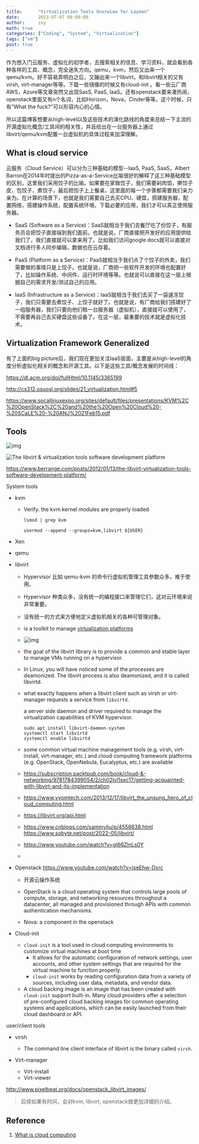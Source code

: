 ```yaml
---
title:      "Virtualization Tools Overwiew for Layman"
date:       2023-07-07 09:00:00
author:     zxy
math: true
categories: ["Coding", "System", "Virtualization"]
tags: ["vm"]
post: true
---
```


作为想入门云服务、虚拟化的初学者，去搜索相关的信息、学习资料，就会看到各种各样的工具、概念，完全迷失方向。qemu，kvm，然后又出来一个qemu/kvm。好不容易弄明白之后，又蹦出来一个libvirt，和libvirt相关的又有virsh, virt-manager等等。下载一些镜像的时候又有cloud-init 。看一些云厂商AWS，Azure等文章突然又出现SasS, PaaS, IaaS。还有openstack要来凑热闹，openstack里面又有n个名词，比如Horizon，Nova，Cinder等等。这个时候，只有“What the fuck?"可以形容内心的心情。

所以这篇博客想要从high-level以及这些技术的演化路线的角度来总结一下主流的开源虚拟化概念/工具间的相关性，并且给出在一台服务器上通过libvirt/qemu/kvm配置一台虚拟机的具体过程来加深理解。

## What is cloud service

云服务（Cloud Service）可以分为三种基础的模型--IaaS, PaaS, SaaS，Albert Barron在2014年时提出的Pizza-as-a-Service比喻很好的解释了这三种基础模型的区别，这里我们采用饺子的比喻。如果要在家做饺子，我们需要剁肉馅，擀饺子皮，包饺子，煮饺子，最后把饺子上上餐桌，这里面的每一个步骤都需要我们亲力亲为。在计算的场景下，也就是我们需要自己去买CPU、硬盘，搭建服务器，配置网络，搭建操作系统，配置系统环境，下载必要的应用，我们才可以真正使用服务器。

- SaaS (Software as a Service)：SaaS就相当于我们去餐厅吃了份饺子，有服务员会把饺子直接端到我们面前。也就是说，厂商直接把开发好的应用提供给我们了，我们直接就可以拿来用了。比如我们访问google docs就可以直接对文档进行多人同步编辑，数据也在云存着。

- PaaS (Platform as a Service)：PaaS就相当于我们点了个饺子的外卖，我们需要做的事情只是上饺子。也就是说，厂商把一些软件开发的环境也配置好了，比如操作系统、中间件、运行时环境等等。也就说可以直接在这一层上根据自己的需求开发/测试自己的应用。
- IaaS (Infrastructure as a Service)：IaaS就相当于我们去买了一袋速冻饺子，我们只需要去煮饺子、上饺子就好了。也就是说，有厂商给我们搭建好了一组服务器，我们只要向他们租一台服务器（虚拟机），直接就可以使用了，不需要再自己去买硬盘这些设备了。在这一层，最重要的技术就是虚拟化技术。



## Virtualization Framework Generalized

有了上面的big picture后，我们现在更加关注IaaS层面，主要是从high-level的角度分析虚拟化相关的概念和开源工具。以下是这些工具/概念发展的时间线：





https://dl.acm.org/doi/fullHtml/10.1145/3365199

http://cs312.osuosl.org/slides/21_virtualization.html#5

https://www.socallinuxexpo.org/sites/default/files/presentations/KVM%2C%20OpenStack%2C%20and%20the%20Open%20Cloud%20-%20SCaLE%20-%20ANJ%2021Feb15.pdf

## Tools



![img](https://linux-blog.anracom.com/wp-content/uploads/2021/02/Spice_basic_800.gif)

![The libvirt & virtualization tools software development platform](http://berrange.com/wp-content/uploads/2012/01/virt-platform-2.png)



https://www.berrange.com/posts/2012/01/13/the-libvirt-virtualization-tools-software-development-platform/

System tools

- kvm

  - Verify. the kvm kernel modules are properly loaded

    `lsmod | grep kvm`

    `usermod --append --groups=kvm,libvirt ${USER}`

- Xen

- qemu

- libvirt

  - Hypervisor 比如 qemu-kvm 的命令行虚拟机管理工具参数众多，难于使用。

  - Hypervisor 种类众多，没有统一的编程接口来管理它们，这对云环境来说非常重要。

  - 没有统一的方式来方便地定义虚拟机相关的各种可管理对象。

  - is a toolkit to manage [virtualization platforms](https://libvirt.org/platforms.html)

  - ![img](https://upload.wikimedia.org/wikipedia/commons/thumb/d/d0/Libvirt_support.svg/300px-Libvirt_support.svg.png)

  - the goal of the libvirt library is to provide a common and stable layer to manage VMs running on a hypervisor.

  - In Linux, you will have noticed some of the processes are deamonized. The libvirt process is also deamonized, and it is called libvirtd.

  - what exactly happens when a libvirt client such as virsh or virt-manager requests a service from `libvirtd`. 

    a server side daemon and driver required to manage the virtualization capabilities of KVM hypervisor.

    ```shell
    sudo apt install libvirt-daemon-system
    systemctl start libvirtd
    systemctl enable libvirtd
    ```

    

  - some common virtual machine management tools (e.g. virsh, virt-install, virt-manager, etc.) and cloud computing framework platforms (e.g. OpenStack, OpenNebula, Eucalyptus, etc.) are available

  - https://subscription.packtpub.com/book/cloud-&-networking/9781784399054/2/ch02lvl1sec17/getting-acquainted-with-libvirt-and-its-implementation

  - https://www.vyomtech.com/2013/12/17/libvirt_the_unsung_hero_of_cloud_computing.html

  - https://libvirt.org/api.html

  - https://www.cnblogs.com/sammyliu/p/4558638.html https://www.sobyte.net/post/2022-05/libvirt/

  - https://www.youtube.com/watch?v=gI66ZlnLs0Y

  - 

- Openstack https://www.youtube.com/watch?v=IseEhw-Dxrc

  - 开源云操作系统

  - OpenStack is a cloud operating system that controls large pools of compute, storage, and networking resources throughout a datacenter, all managed and provisioned through APIs with common authentication mechanisms.

  - Nova: a component in the openstack

    

- Cloud-init
  - `cloud-init` is a tool used in cloud computing environments to customize virtual machines at boot time
    - It allows for the automatic configuration of network settings, user accounts, and other system settings that are required for the virtual machine to function properly.
    -  `cloud-init` works by reading configuration data from a variety of sources, including user data, metadata, and vendor data.
  - A cloud backing image is an image that has been created with `cloud-init` support built-in.  Many cloud providers offer a selection of pre-configured cloud backing images for common operating systems and applications, which can be easily launched from their cloud dashboard or API.

user/client tools

- virsh
  - The command line client interface of libvirt is the binary called `virsh`.

- Virt-manager
  - Virt-install
  - Virt-viewer

http://www.pixelbeat.org/docs/openstack_libvirt_images/



>  后续如果有时间，会对kvm, libvirt, openstack做更加详细的介绍。

## Reference

1. [What is cloud computing](https://dev.to/inesattia/openstack-11pd)
